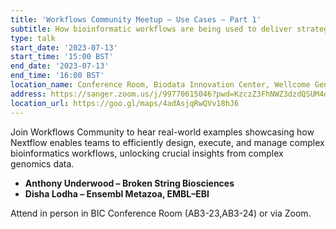 ```yaml
---
title: 'Workflows Community Meetup – Use Cases – Part 1'
subtitle: How bioinformatic workflows are being used to deliver strategic goals – Anthony Underwood (Broken Strings Biosciences) and Disha Lodha (Ensembl Metazoa, EMBL-EBI)
type: talk
start_date: '2023-07-13'
start_time: '15:00 BST'
end_date: '2023-07-13'
end_time: '16:00 BST'
location_name: Conference Room, Biodata Innovation Center, Wellcome Genome Campus
address: https://sanger.zoom.us/j/99770615046?pwd=KzczZ3FhNWZ3dzdQSUM4dnNxbmNjQT09
location_url: https://goo.gl/maps/4adAsjqRwQVv18hJ6
---
```


Join Workflows Community to hear real-world examples showcasing how Nextflow enables teams to efficiently design, execute, and manage complex bioinformatics workflows, unlocking crucial insights from complex genomics data.

- **Anthony Underwood – Broken String Biosciences**
- **Disha Lodha – Ensembl Metazoa, EMBL–EBI**

Attend in person in BIC Conference Room (AB3-23,AB3-24) or via Zoom.
